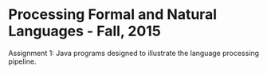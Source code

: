 # Processing Formal and Natural Languages - Fall, 2015
Assignment 1:
Java programs designed to illustrate the language processing pipeline. 

